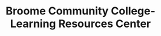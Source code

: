 ---
layout: repo
title: "Broome Community College-Learning Resources Center"
id: 18775
permalink: repos/18775/
---